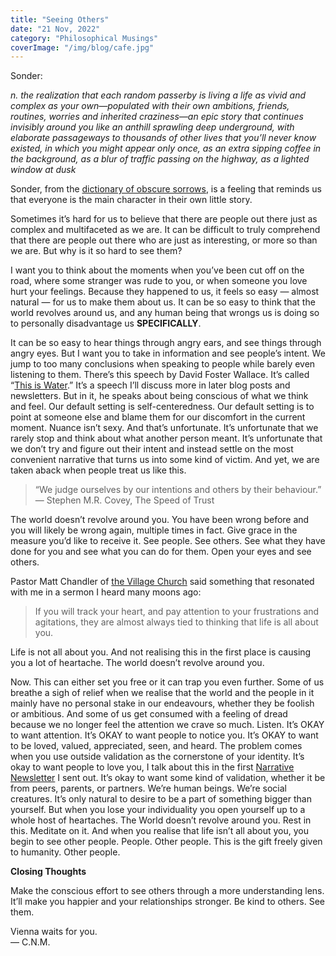 ```yaml
---
title: "Seeing Others"
date: "21 Nov, 2022"
category: "Philosophical Musings"
coverImage: "/img/blog/cafe.jpg"
---
```


Sonder:

_n. the realization that each random passerby is living a life as vivid and complex as your own—populated with their own ambitions, friends, routines, worries and inherited craziness—an epic story that continues invisibly around you like an anthill sprawling deep underground, with elaborate passageways to thousands of other lives that you’ll never know existed, in which you might appear only once, as an extra sipping coffee in the background, as a blur of traffic passing on the highway, as a lighted window at dusk_

Sonder, from the [dictionary of obscure sorrows](https://www.dictionaryofobscuresorrows.com/post/23536922667/sonder), is a feeling that reminds us that everyone is the main character in their own little story.

Sometimes it’s hard for us to believe that there are people out there just as complex and multifaceted as we are. It can be difficult to truly comprehend that there are people out there who are just as interesting, or more so than we are. But why is it so hard to see them?

I want you to think about the moments when you’ve been cut off on the road, where some stranger was rude to you, or when someone you love hurt your feelings. Because they happened to us, it feels so easy — almost natural — for us to make them about us. It can be so easy to think that the world revolves around us, and any human being that wrongs us is doing so to personally disadvantage us **SPECIFICALLY**.

It can be so easy to hear things through angry ears, and see things through angry eyes. But I want you to take in information and see people’s intent. We jump to too many conclusions when speaking to people while barely even listening to them. There’s this speech by David Foster Wallace. It’s called “[This is Water](https://fs.blog/david-foster-wallace-this-is-water/).” It’s a speech I’ll discuss more in later blog posts and newsletters. But in it, he speaks about being conscious of what we think and feel. Our default setting is self-centeredness. Our default setting is to point at someone else and blame them for our discomfort in the current moment. Nuance isn’t sexy. And that’s unfortunate. It’s unfortunate that we rarely stop and think about what another person meant. It’s unfortunate that we don’t try and figure out their intent and instead settle on the most convenient narrative that turns us into some kind of victim. And yet, we are taken aback when people treat us like this.

> “We judge ourselves by our intentions and others by their behaviour.”
> — Stephen M.R. Covey, The Speed of Trust

The world doesn’t revolve around you. You have been wrong before and you will likely be wrong again, multiple times in fact. Give grace in the measure you’d like to receive it. See people. See others. See what they have done for you and see what you can do for them. Open your eyes and see others.

Pastor Matt Chandler of [the Village Church](https://www.youtube.com/@thevillagechurch) said something that resonated with me in a sermon I heard many moons ago:

> If you will track your heart, and pay attention to your frustrations and agitations, they are almost always tied to thinking that life is all about you.

Life is not all about you. And not realising this in the first place is causing you a lot of heartache. The world doesn’t revolve around you.

Now. This can either set you free or it can trap you even further. Some of us breathe a sigh of relief when we realise that the world and the people in it mainly have no personal stake in our endeavours, whether they be foolish or ambitious. And some of us get consumed with a feeling of dread because we no longer feel the attention we crave so much. Listen. It’s OKAY to want attention. It’s OKAY to want people to notice you. It’s OKAY to want to be loved, valued, appreciated, seen, and heard. The problem comes when you use outside validation as the cornerstone of your identity. It’s okay to want people to love you, I talk about this in the first [Narrative Newsletter](https://www.getrevue.co/profile/Emberfiction/issues/the-narrative-1-on-birthdays-305195) I sent out. It’s okay to want some kind of validation, whether it be from peers, parents, or partners. We’re human beings. We’re social creatures. It’s only natural to desire to be a part of something bigger than yourself. But when you lose your individuality you open yourself up to a whole host of heartaches. The World doesn’t revolve around you. Rest in this. Meditate on it. And when you realise that life isn’t all about you, you begin to see other people. People. Other people. This is the gift freely given to humanity. Other people.

**Closing Thoughts**

Make the conscious effort to see others through a more understanding lens. It’ll make you happier and your relationships stronger. Be kind to others. See them.

Vienna waits for you.  
— C.N.M.
